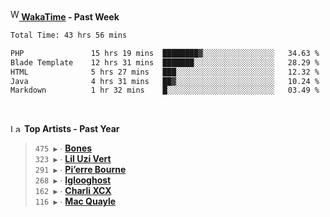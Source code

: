 <img src="https://github.com/dxnter/dxnter/assets/17434202/67b21fa4-d36d-46f9-9dec-f23d976b00ef" alt="WakaTime Logo" width="14" height="18"/><a href="https://wakatime.com/@dxnter" target="_blank"><strong> WakaTime</strong></a><strong> - Past Week</strong>

<!--START_SECTION:waka-->

```txt
Total Time: 43 hrs 56 mins

PHP               15 hrs 19 mins  ████████▓░░░░░░░░░░░░░░░░   34.63 %
Blade Template    12 hrs 31 mins  ███████░░░░░░░░░░░░░░░░░░   28.29 %
HTML              5 hrs 27 mins   ███░░░░░░░░░░░░░░░░░░░░░░   12.32 %
Java              4 hrs 31 mins   ██▓░░░░░░░░░░░░░░░░░░░░░░   10.24 %
Markdown          1 hr 32 mins    █░░░░░░░░░░░░░░░░░░░░░░░░   03.49 %
```

<!--END_SECTION:waka-->

<br/>

<!--START_LASTFM_ARTISTS:{"period": "12month", "rows": 6}-->
<a href="https://last.fm" target="_blank"><img src="https://user-images.githubusercontent.com/17434202/215290617-e793598d-d7c9-428f-9975-156db1ba89cc.svg" alt="Last.fm Logo" width="18" height="13"/></a> **Top Artists - Past Year**

> `475 ▶️` ∙ **[Bones](https://www.last.fm/music/Bones)**<br/>
> `323 ▶️` ∙ **[Lil Uzi Vert](https://www.last.fm/music/Lil+Uzi+Vert)**<br/>
> `291 ▶️` ∙ **[Pi’erre Bourne](https://www.last.fm/music/Pi%E2%80%99erre+Bourne)**<br/>
> `268 ▶️` ∙ **[Iglooghost](https://www.last.fm/music/Iglooghost)**<br/>
> `162 ▶️` ∙ **[Charli XCX](https://www.last.fm/music/Charli+XCX)**<br/>
> `116 ▶️` ∙ **[Mac Quayle](https://www.last.fm/music/Mac+Quayle)**<br/>
<!--END_LASTFM_ARTISTS-->
